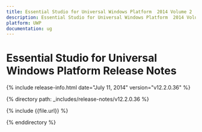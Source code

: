 ```yaml
---
title: Essential Studio for Universal Windows Platform  2014 Volume 2  Release Notes  
description: Essential Studio for Universal Windows Platform  2014 Volume 2  Release Notes  
platform: UWP
documentation: ug
---
```


# Essential Studio for Universal Windows Platform  Release Notes  

{% include release-info.html date="July 11, 2014"  version="v12.2.0.36" %} 


{% directory path: _includes/release-notes/v12.2.0.36 %}

{% include {{file.url}} %}

{% enddirectory %}